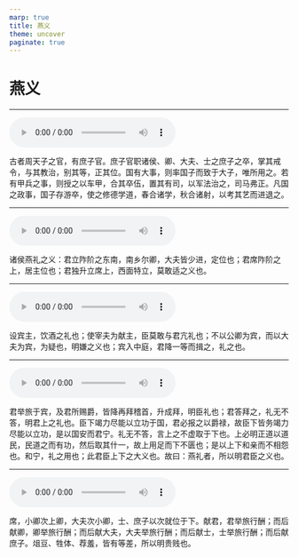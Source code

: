 ```yaml
---
marp: true
title: 燕义
theme: uncover
paginate: true
---
```


# 燕义

---

![](assets/audios/47/1.mp3)

古者周天子之官，有庶子官。庶子官职诸侯、卿、大夫、士之庶子之卒，掌其戒令，与其教治，别其等，正其位。国有大事，则率国子而致于大子，唯所用之。若有甲兵之事，则授之以车甲，合其卒伍，置其有司，以军法治之，司马弗正。凡国之政事，国子存游卒，使之修德学道，春合诸学，秋合诸射，以考其艺而进退之。

---

![](assets/audios/47/2.mp3)

诸侯燕礼之义：君立阼阶之东南，南乡尔卿，大夫皆少进，定位也；君席阼阶之上，居主位也；君独升立席上，西面特立，莫敢适之义也。

---

![](assets/audios/47/3.mp3)

设宾主，饮酒之礼也；使宰夫为献主，臣莫敢与君亢礼也；不以公卿为宾，而以大夫为宾，为疑也，明嫌之义也；宾入中庭，君降一等而揖之，礼之也。

---

![](assets/audios/47/4.mp3)

君举旅于宾，及君所赐爵，皆降再拜稽首，升成拜，明臣礼也；君答拜之，礼无不答，明君上之礼也。臣下竭力尽能以立功于国，君必报之以爵禄，故臣下皆务竭力尽能以立功，是以国安而君宁。礼无不答，言上之不虚取于下也。上必明正道以道民，民道之而有功，然后取其什一，故上用足而下不匮也；是以上下和亲而不相怨也。和宁，礼之用也；此君臣上下之大义也。故曰：燕礼者，所以明君臣之义也。

---

![](assets/audios/47/5.mp3)

席，小卿次上卿，大夫次小卿，士、庶子以次就位于下。献君，君举旅行酬；而后献卿，卿举旅行酬；而后献大夫，大夫举旅行酬；而后献士，士举旅行酬；而后献庶子。俎豆、牲体、荐羞，皆有等差，所以明贵贱也。